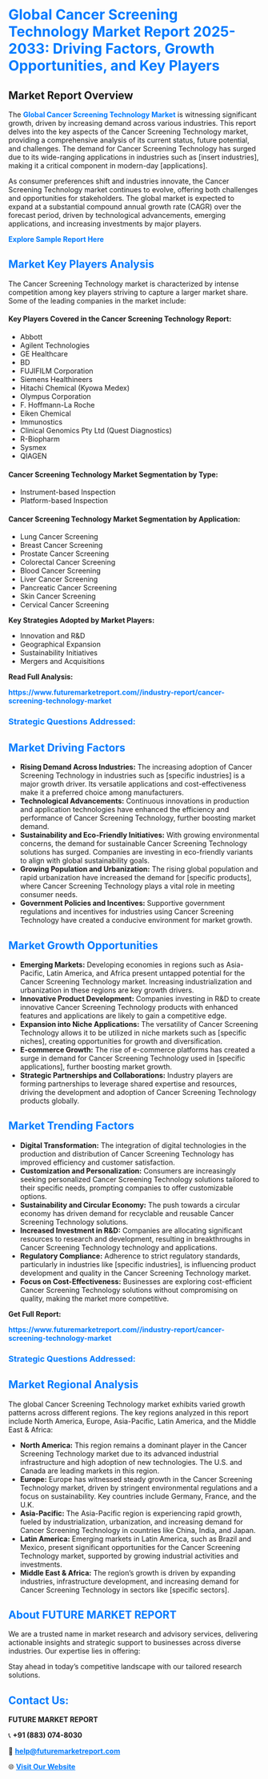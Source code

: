 <h1 style="color: #007BFF;">Global Cancer Screening Technology Market Report 2025-2033: Driving Factors, Growth Opportunities, and Key Players</h1>

<section id="overview">
<h2>Market Report Overview</h2>
<p>The <a href="https://www.futuremarketreport.com//industry-report/cancer-screening-technology-market" style="color: #007BFF; text-decoration: none;"><strong>Global Cancer Screening Technology Market</strong></a> is witnessing significant growth, driven by increasing demand across various industries. This report delves into the key aspects of the Cancer Screening Technology market, providing a comprehensive analysis of its current status, future potential, and challenges. The demand for Cancer Screening Technology has surged due to its wide-ranging applications in industries such as [insert industries], making it a critical component in modern-day [applications].</p>
<p>As consumer preferences shift and industries innovate, the Cancer Screening Technology market continues to evolve, offering both challenges and opportunities for stakeholders. The global market is expected to expand at a substantial compound annual growth rate (CAGR) over the forecast period, driven by technological advancements, emerging applications, and increasing investments by major players.</p>
</section>

<section id="overview">
<p><a href="https://www.futuremarketreport.com//request-sample/reportId=79020" style="color: #007BFF; text-decoration: none;"><strong>Explore Sample Report Here</strong></a></p>
</section>

<section id="key-players">
<h2 style="color: #007BFF;">Market Key Players Analysis</h2>
<p>The Cancer Screening Technology market is characterized by intense competition among key players striving to capture a larger market share. Some of the leading companies in the market include:</p>
<h4>Key Players Covered in the Cancer Screening Technology Report:</h4>
<ul><li>Abbott</li><li>Agilent Technologies</li><li>GE Healthcare</li><li>BD</li><li>FUJIFILM Corporation</li><li>Siemens Healthineers</li><li>Hitachi Chemical (Kyowa Medex)</li><li>Olympus Corporation</li><li>F. Hoffmann-La Roche</li><li>Eiken Chemical</li><li>Immunostics</li><li>Clinical Genomics Pty Ltd (Quest Diagnostics)</li><li>R-Biopharm</li><li>Sysmex</li><li>QIAGEN</li></ul>
<h4>Cancer Screening Technology Market Segmentation by Type:</h4>
<ul><li>Instrument-based Inspection</li><li>Platform-based Inspection</li></ul>

<h4>Cancer Screening Technology Market Segmentation by Application:</h4>
<ul><li>Lung Cancer Screening</li><li>Breast Cancer Screening</li><li>Prostate Cancer Screening</li><li>Colorectal Cancer Screening</li><li>Blood Cancer Screening</li><li>Liver Cancer Screening</li><li>Pancreatic Cancer Screening</li><li>Skin Cancer Screening</li><li>Cervical Cancer Screening</li></ul>
<p><strong>Key Strategies Adopted by Market Players:</strong></p>
<ul>
<li>Innovation and R&D</li>
<li>Geographical Expansion</li>
<li>Sustainability Initiatives</li>
<li>Mergers and Acquisitions</li>
</ul>
</section>

<section>
<p><strong>Read Full Analysis: </strong></p><a href="https://www.futuremarketreport.com//industry-report/cancer-screening-technology-market" style="color: #007BFF; text-decoration: none;"><strong>https://www.futuremarketreport.com//industry-report/cancer-screening-technology-market</strong></a>
<h3 style="color: #007BFF;">Strategic Questions Addressed:</h3>
</section>

<section id="driving-factors">
<h2 style="color: #007BFF;">Market Driving Factors</h2>
<ul>
<li><strong>Rising Demand Across Industries:</strong> The increasing adoption of Cancer Screening Technology in industries such as [specific industries] is a major growth driver. Its versatile applications and cost-effectiveness make it a preferred choice among manufacturers.</li>
<li><strong>Technological Advancements:</strong> Continuous innovations in production and application technologies have enhanced the efficiency and performance of Cancer Screening Technology, further boosting market demand.</li>
<li><strong>Sustainability and Eco-Friendly Initiatives:</strong> With growing environmental concerns, the demand for sustainable Cancer Screening Technology solutions has surged. Companies are investing in eco-friendly variants to align with global sustainability goals.</li>
<li><strong>Growing Population and Urbanization:</strong> The rising global population and rapid urbanization have increased the demand for [specific products], where Cancer Screening Technology plays a vital role in meeting consumer needs.</li>
<li><strong>Government Policies and Incentives:</strong> Supportive government regulations and incentives for industries using Cancer Screening Technology have created a conducive environment for market growth.</li>
</ul>
</section>

<section id="growth-opportunities">
<h2 style="color: #007BFF;">Market Growth Opportunities</h2>
<ul>
<li><strong>Emerging Markets:</strong> Developing economies in regions such as Asia-Pacific, Latin America, and Africa present untapped potential for the Cancer Screening Technology market. Increasing industrialization and urbanization in these regions are key growth drivers.</li>
<li><strong>Innovative Product Development:</strong> Companies investing in R&D to create innovative Cancer Screening Technology products with enhanced features and applications are likely to gain a competitive edge.</li>
<li><strong>Expansion into Niche Applications:</strong> The versatility of Cancer Screening Technology allows it to be utilized in niche markets such as [specific niches], creating opportunities for growth and diversification.</li>
<li><strong>E-commerce Growth:</strong> The rise of e-commerce platforms has created a surge in demand for Cancer Screening Technology used in [specific applications], further boosting market growth.</li>
<li><strong>Strategic Partnerships and Collaborations:</strong> Industry players are forming partnerships to leverage shared expertise and resources, driving the development and adoption of Cancer Screening Technology products globally.</li>
</ul>
</section>

<section id="trending-factors">
<h2 style="color: #007BFF;">Market Trending Factors</h2>
<ul>
<li><strong>Digital Transformation:</strong> The integration of digital technologies in the production and distribution of Cancer Screening Technology has improved efficiency and customer satisfaction.</li>
<li><strong>Customization and Personalization:</strong> Consumers are increasingly seeking personalized Cancer Screening Technology solutions tailored to their specific needs, prompting companies to offer customizable options.</li>
<li><strong>Sustainability and Circular Economy:</strong> The push towards a circular economy has driven demand for recyclable and reusable Cancer Screening Technology solutions.</li>
<li><strong>Increased Investment in R&D:</strong> Companies are allocating significant resources to research and development, resulting in breakthroughs in Cancer Screening Technology technology and applications.</li>
<li><strong>Regulatory Compliance:</strong> Adherence to strict regulatory standards, particularly in industries like [specific industries], is influencing product development and quality in the Cancer Screening Technology market.</li>
<li><strong>Focus on Cost-Effectiveness:</strong> Businesses are exploring cost-efficient Cancer Screening Technology solutions without compromising on quality, making the market more competitive.</li>
</ul>
</section>

<section>
<p><strong>Get Full Report: </strong></p><a href="https://www.futuremarketreport.com//industry-report/cancer-screening-technology-market" style="color: #007BFF; text-decoration: none;"><strong>https://www.futuremarketreport.com//industry-report/cancer-screening-technology-market</strong></a>
<h3 style="color: #007BFF;">Strategic Questions Addressed:</h3>
</section>


<section id="regional-analysis">
<h2 style="color: #007BFF;">Market Regional Analysis</h2>
<p>The global Cancer Screening Technology market exhibits varied growth patterns across different regions. The key regions analyzed in this report include North America, Europe, Asia-Pacific, Latin America, and the Middle East & Africa:</p>
<ul>
<li><strong>North America:</strong> This region remains a dominant player in the Cancer Screening Technology market due to its advanced industrial infrastructure and high adoption of new technologies. The U.S. and Canada are leading markets in this region.</li>
<li><strong>Europe:</strong> Europe has witnessed steady growth in the Cancer Screening Technology market, driven by stringent environmental regulations and a focus on sustainability. Key countries include Germany, France, and the U.K.</li>
<li><strong>Asia-Pacific:</strong> The Asia-Pacific region is experiencing rapid growth, fueled by industrialization, urbanization, and increasing demand for Cancer Screening Technology in countries like China, India, and Japan.</li>
<li><strong>Latin America:</strong> Emerging markets in Latin America, such as Brazil and Mexico, present significant opportunities for the Cancer Screening Technology market, supported by growing industrial activities and investments.</li>
<li><strong>Middle East & Africa:</strong> The region’s growth is driven by expanding industries, infrastructure development, and increasing demand for Cancer Screening Technology in sectors like [specific sectors].</li>
</ul>
</section>

<footer>
<h2 style="color: #007BFF;">About FUTURE MARKET REPORT</h2>
<p>We are a trusted name in market research and advisory services, delivering actionable insights and strategic support to businesses across diverse industries. Our expertise lies in offering:</p>

<p>Stay ahead in today’s competitive landscape with our tailored research solutions.</p>

<h2 style="color: #007BFF;">Contact Us:</h2>
<p><strong>FUTURE MARKET REPORT</strong></p>
<p>📞 <strong>+91 (883) 074-8030</strong></p>
<p>📧 <strong><a href="mailto:help@futuremarketreport.com" style="color: #007BFF;">help@futuremarketreport.com</a></strong></p>
<p>🌐 <strong><a href="https://www.futuremarketreport.com/" style="color: #007BFF;">Visit Our Website</a></strong></p>
</footer>